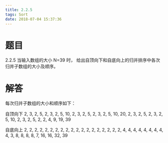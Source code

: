 ```yaml
---
title: 2.2.5
tags: Sort
date: 2018-07-04 15:37:36
---
```


# 题目

2.2.5
当输入数组的大小 N=39 时，
给出自顶向下和自底向上的归并排序中各次归并子数组的大小及顺序。

# 解答

每次归并子数组的大小和顺序如下： 

自顶向下
2, 3, 2, 5, 2, 3, 2, 5, 10, 2, 3, 2, 5, 2, 3, 2, 5, 10, 20, 2, 3, 2, 5, 2, 3, 2, 5, 10, 2, 3, 2, 5, 2, 2, 4, 9, 19, 39

自底向上
2, 2, 2, 2, 2, 2, 2, 2, 2, 2, 2, 2, 2, 2, 2, 2, 2, 2, 2, 4, 4, 4, 4, 4, 4, 4, 4, 4, 3, 8, 8, 8, 8, 7, 16, 16, 32, 39